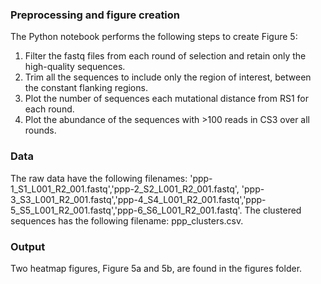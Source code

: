 ### Preprocessing and figure creation
The Python notebook performs the following steps to create Figure 5:

1. Filter the fastq files from each round of selection and retain only the high-quality sequences.
2. Trim all the sequences to include only the region of interest, between the constant flanking regions.
3. Plot the number of sequences each mutational distance from RS1 for each round.
4. Plot the abundance of the sequences with >100 reads in CS3 over all rounds.

### Data
The raw data have the following filenames:
'ppp-1_S1_L001_R2_001.fastq','ppp-2_S2_L001_R2_001.fastq', 'ppp-3_S3_L001_R2_001.fastq','ppp-4_S4_L001_R2_001.fastq','ppp-5_S5_L001_R2_001.fastq','ppp-6_S6_L001_R2_001.fastq'. The clustered sequences has the following filename: ppp_clusters.csv.

### Output
Two heatmap figures, Figure 5a and 5b, are found in the figures folder.
